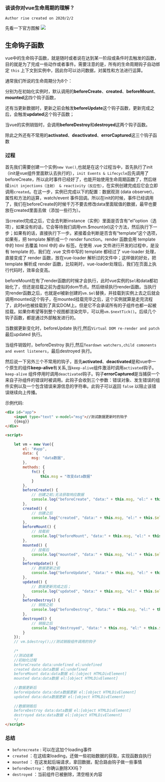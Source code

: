 ### 谈谈你对vue生命周期的理解？

` Author rise created on 2020/2/2 `

先看一下官方图解
![](https://cn.vuejs.org/images/lifecycle.png)



## 生命钩子函数

vue中的生命钩子函数，就是随时或者说在达到某一阶段或条件时去触发的函数，目的就是为了完成一些动作或者事件。需要注意的是，所有的生命周期钩子自动绑定 `this` 上下文到实例中，因此你可以访问数据，对属性和方法进行运算。

通常我们所说的生命周期分为8个：

分别为在初始化实例时，默认调用的**beforeCreate**、**created**、**beforeMount**、**mounted**这四个钩子函数，

还有当更新数据时，更新之前会触发**beforeUpdate**这个钩子函数，更新完成之后，会触发**updated**这个钩子函数；

当vue的实例销毁时，会调用**beforeDestroy**和**destroyed**这两个钩子函数。

除此之外还有不常用的**activated**、**deactivated**、**errorCaptured**这三个钩子函数

### 过程

首先我们需要创建一个实例`new Vue()`,也就是在这个过程当中，首先执行了init（init是vue组件里面默认去执行的），`init Events & Lifecycle`后先调用了beforeCreate，所以此时事件已经好了，也能开始使用生命周期函数了，然后继续`init injections（注射） & reactivity（反应性）`，在实例创建完成后它会立即调用`created`。在这一步，实例已完成以下的配置：数据观测 (data observer)，属性和方法的运算，watch/event 事件回调。所以在init的时候，事件已经调用了，我们在beforeCreate的时候千万不要去修改data里面赋值的数据，最早也要放在created里面去做（添加一些行为）。

当created完成之后，它会去判断instance（实例）里面是否含有“el”option（选项），如果没有的话，它会等待我们调用vm.$mount(el)这个方法，然后执行下一步；如果有的话，直接执行下一步。紧接着会判断是否含有“template”这个选项，如果有，把 template 解析成一个 render function。render 函数会用 template 中的 html 去覆盖 html 中的 div 标签。在使用 .vue 文件进行开发的过程中，是没有 template 的，我们在 .vue 文件中写的 template 都经过了 vue-loader 处理，直接变成了 render 函数，放在vue-loader 解析过的文件中；这样做的好处，把 template 解析成 render 函数，比较耗时，vue-loader处理后，我们在页面上执行代码时，效率会变高。

beforeMount在有了render函数的时候才会执行，此时vue实例的`$el`和data都初始化了，但还是挂载之前为虚拟的dom节点。然后继续执行render函数。当执行完render函数之后，也就是el被新创建的`vm.$el`替换，并挂载到实例上去之后就会调用mounted这个钩子，在mounted挂载完毕之后，这个实例就算是走完流程了，此时el也被挂载到了真实DOM上。但是它不会承诺所有的子组件也都一起被挂载。如果你希望等到整个视图都渲染完毕，可以用`vm.$nextTick()`。后续几个钩子函数，都是通过外部触发进行的。

当数据更新变化时，beforeUpdate 执行,然后`Virtual DOM re-render and patch`最后updated 执行。

当组件销毁时，beforeDestroy 执行,然后`Teardown watchers,child comonents and event listeners`，最后destroyed 执行。

然后说一下另外三个不常用的钩子，首先**activated**、**deactivated**是和vue中一个原生的组件**keep-alive**有关系,当`keep-alive`组件激活时调用`activated`钩子。`keep-alive` 组件停用时调用`deactivated`钩子。钩子**errorCaptured**是当捕获一个来自子孙组件的错误时被调用。此钩子会收到三个参数：错误对象、发生错误的组件实例以及一个包含错误来源信息的字符串。此钩子可以返回 `false` 以阻止该错误继续向上传播。

示例代码:

```html
<div id="app">
	<input type="text" v-model="msg">//测试数据更新时的钩子
	{{msg}}
</div>

<script>
	
	let vm = new Vue({
		el: "#app",
		data: {
			msg: "data数据",
		},
		methods: {
			fn() {
				this.msg = "改变data数据"
			}
		},
		beforeCreate() {
			// 创建之前;无法获取响应数据
			console.log("beforeCreate", "data:" + this.msg, "el:" + this.$el);
		},
		created() {
			// 创建之后
			console.log("created", "data:" + this.msg, "el:" + this.$el);
		},
		beforeMount() {
			// 挂载前
			console.log("beforeMount", "data:" + this.msg, "el:" + this.$el);
		},
		mounted() {
			// 挂载后
			console.log("mounted", "data:" + this.msg, "el:" + this.$el);
		},
		beforeUpdate() {
			// 数据更新之前
			console.log("beforeUpdate", "data:" + this.msg, "el:" + this.$el);
		},
		updated() {
			// 数据更新完成之后；
			console.log("updated", "data:" + this.msg, "el:" + this.$el);
		},
		beforeDestroy() {
			// 销毁之前
			console.log("beforeDestroy", "data:" + this.msg, "el:" + this.$el);
		},
		destroyed() {
			// 销毁之后
			console.log("destroyed", "data:" + this.msg, "el:" + this.$el);
		}
	});
	// vm.$destroy();//测试销毁组件调用的钩子
	
	/*
	//测试结果
	//初始化过程
	beforeCreate data:undefined el:undefined
	created data:data数据 el:undefined
	beforeMount data:data数据 el:[object HTMLDivElement]
	mounted data:data数据 el:[object HTMLDivElement]
	
	//数据更新后
	beforeUpdate data:data数据更新 el:[object HTMLDivElement]
	updated data:data数据更新 el:[object HTMLDivElement]
	
	//数据销毁后
	beforeDestroy data:data数据 el:[object HTMLDivElement]
	destroyed data:data数据 el:[object HTMLDivElement]
	*/
</script>
```



### 总结

- `beforecreate` : 可以在这加个loading事件
- `created` ：在这结束loading，还做一些初始数据的获取，实现函数自执行
- `mounted` ： 在这发起后端请求，拿回数据，配合路由钩子做一些事情
- `beforeDestroy`： 你确认删除XX吗？
- `destroyed` ：当前组件已被删除，清空相关内容
